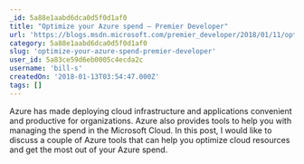 ```yaml
---
_id: 5a88e1aabd6dca0d5f0d1af0
title: "Optimize your Azure spend – Premier Developer"
url: 'https://blogs.msdn.microsoft.com/premier_developer/2018/01/11/optimize-your-azure-spend/'
category: 5a88e1aabd6dca0d5f0d1af0
slug: 'optimize-your-azure-spend-premier-developer'
user_id: 5a83ce59d6eb0005c4ecda2c
username: 'bill-s'
createdOn: '2018-01-13T03:54:47.000Z'
tags: []
---
```


Azure has made deploying cloud infrastructure and applications convenient and productive for organizations. Azure also provides tools to help you with managing the spend in the Microsoft Cloud. In this post, I would like to discuss a couple of Azure tools that can help you optimize cloud resources and get the most out of your Azure spend.
